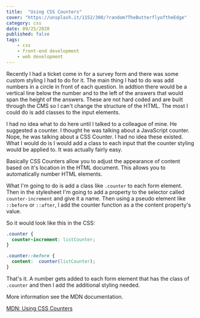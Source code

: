 ```yaml
---
title:  "Using CSS Counters" 
cover: "https://unsplash.it/1152/300/?random?TheButterflyoftheEdge"
category: css
date: 09/25/2020
published: false
tags:
    - css
    - front-end development
    - web development
---
```


Recently I had a ticket come in for a survey form and there was some custom styling I had to do for it. The main thing I had to do was add numbers in a circle in front of each question. In addtion there would be a vertical line below the number and to the left of the answers that would span the height of the answers. These are not hard coded and are built through the CMS so I can't change the structure of the HTML. The most I could do is add classes to the input elements.

I had no idea what to do here until I talked to a colleague of mine. He suggested a counter. I thought he was talking about a JavaScript counter. Nope, he was talking about a CSS Counter. I had no idea these existed. What I would do is I would add a class to each input that the counter styling would be applied to. It was actually fairly easy. 

Basically CSS Counters allow you to adjust the appearance of content based on it's location in the HTML document. This allows you to automatically number HTML elements.

What I'm going to do is add a class like ```.counter``` to each form element. Then in the stylesheet I'm going to add a property to the selector called ```counter-increment``` and give it a name. Then using a pseudo element like ```::before``` or ```::after```, I add the counter function as a the content property's value.

So it would look like this in the CSS:

``` css
.counter {
  counter-increment: listCounter;
}

.counter::before {
  content:  counter(listCounter);
}
```

That's it. A number gets added to each form element that has the class of ```.counter``` and then I add the additional styling needed. 

More information see the MDN documentation.

[MDN: Using CSS Counters](https://developer.mozilla.org/en-US/docs/Web/CSS/CSS_Lists_and_Counters/Using_CSS_counters)